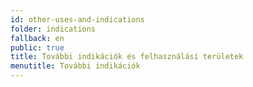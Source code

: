 ```yaml
---
id: other-uses-and-indications
folder: indications
fallback: en
public: true
title: További indikációk és felhasználási területek
menutitle: További indikációk
---
```

